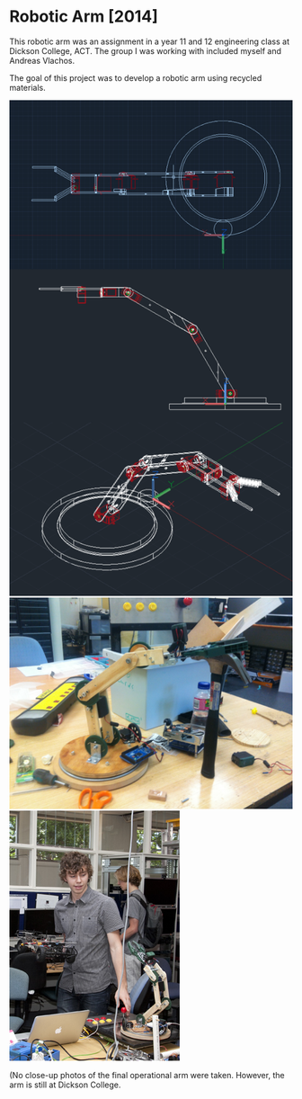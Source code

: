 Robotic Arm [2014]
===

This robotic arm was an assignment in a year 11 and 12 engineering class at Dickson College, ACT.
The group I was working with included myself and Andreas Vlachos.

The goal of this project was to develop a robotic arm using recycled materials.

![Alt text](/robotic-arm/design.png?raw=true "CAD Design")
![Alt text](/robotic-arm/development.jpg?raw=true "Development Photo")
![Alt text](/robotic-arm/final.png?raw=true "Final Photo")

(No close-up photos of the final operational arm were taken. However, the arm is still at Dickson College.
